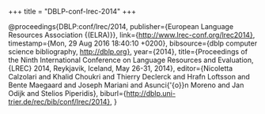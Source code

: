 +++
title = "DBLP-conf-lrec-2014"
+++

@proceedings{DBLP:conf/lrec/2014,
   publisher={European Language Resources Association {(ELRA)}},
   link={http://www.lrec-conf.org/lrec2014},
   timestamp={Mon, 29 Aug 2016 18:40:10 +0200},
   bibsource={dblp computer science bibliography, http://dblp.org},
   year={2014},
   title={Proceedings of the Ninth International Conference on Language Resources
and Evaluation, {LREC} 2014, Reykjavik, Iceland, May 26-31, 2014},
   editor={Nicoletta Calzolari and
Khalid Choukri and
Thierry Declerck and
Hrafn Loftsson and
Bente Maegaard and
Joseph Mariani and
Asunci{\'{o}}n Moreno and
Jan Odijk and
Stelios Piperidis},
   biburl={http://dblp.uni-trier.de/rec/bib/conf/lrec/2014},
}
